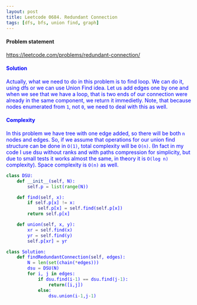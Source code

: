 ```yaml
---
layout: post
title: Leetcode 0684. Redundant Connection
tags: [dfs, bfs, union find, graph]
---
```


#### Problem statement

<a href="https://leetcode.com/problems/redundant-connection/"> <font color = blue>https://leetcode.com/problems/redundant-connection/

#### Solution
Actually, what we need to do in this problem is to find loop. We can do it, using dfs or we can use Union Find idea. Let us add edges one by one and when we see that we have a loop, that is two ends of our connection were already in the same component, we return it immedietly. Note, that because nodes enumerated from `1`, not `0`, we need to deal with this as well.

#### Complexity
In this problem we have tree with one edge added, so there will be both `n` nodes and edges. So, if we assume that operations for our union find structure can be done in `O(1)`, total complexity will be `O(n)`. (In fact in my code I use dsu without ranks and with paths compression for simplicity, but due to small tests it works almost the same, in theory it is `O(log n)` complexity). Space complexity is `O(n)` as well.


```python
class DSU:
    def __init__(self, N):
        self.p = list(range(N))

    def find(self, x):
        if self.p[x] != x:
            self.p[x] = self.find(self.p[x])
        return self.p[x]

    def union(self, x, y):
        xr = self.find(x)
        yr = self.find(y)
        self.p[xr] = yr

class Solution:
    def findRedundantConnection(self, edges):
        N = len(set(chain(*edges)))
        dsu = DSU(N)
        for i, j in edges:
            if dsu.find(i-1) == dsu.find(j-1):
                return([i,j])
            else:
                dsu.union(i-1,j-1)
```